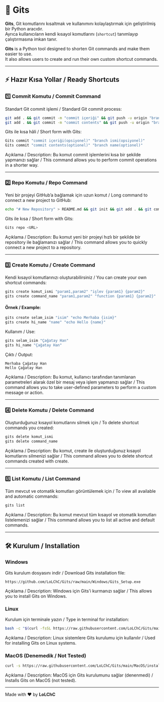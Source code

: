 # 🚀 Gits

**Gits**, Git komutlarını kısaltmak ve kullanımını kolaylaştırmak için geliştirilmiş bir Python aracıdır.  
Ayrıca kullanıcıların kendi kısayol komutlarını (`shortcut`) tanımlayıp çalıştırmasına imkan tanır.

**Gits** is a Python tool designed to shorten Git commands and make them easier to use.  
It also allows users to create and run their own custom shortcut commands.

---

## ⚡ Hazır Kısa Yollar / Ready Shortcuts

### 1️⃣ Commit Komutu / Commit Command
Standart Git commit işlemi / Standard Git commit process:
```bash
git add . && git commit -m "commit içeriği" && git push -u origin "branch ismi"
git add . && git commit -m "commit contents" && git push -u origin "branch name"
```

Gits ile kısa hâli / Short form with Gits:
```bash
Gits commit "commit içeriği(opsiyonel)" "branch ismi(opsiyonel)"
Gits commit "commit contents(optionel)" "branch name(optionel)"
```
Açıklama / Description: Bu komut commit işlemlerini kısa bir şekilde yapmanızı sağlar / This command allows you to perform commit operations in a shorter way.

---

### 2️⃣ Repo Komutu / Repo Command
Yeni bir projeyi GitHub’a bağlamak için uzun komut / Long command to connect a new project to GitHub:
```bash
echo "# New Repository" > README.md && git init && git add . && git commit -m "first commit" && git branch -M main && git remote add origin <URL> && git push -u origin main
```

Gits ile kısa / Short form with Gits:
```bash
Gits repo <URL>
```
Açıklama / Description: Bu komut yeni bir projeyi hızlı bir şekilde bir repository ile bağlamanızı sağlar / This command allows you to quickly connect a new project to a repository.

---

### 3️⃣ Create Komutu / Create Command
Kendi kısayol komutlarınızı oluşturabilirsiniz / You can create your own shortcut commands:
```bash
gits create komut_ismi "param1,param2" "işlev {param1} {param2}"
gits create command_name "param1,param2" "function {param1} {param2}"
```

#### Örnek / Example:
```bash
gits create selam_isim "isim" "echo Merhaba {isim}"
gits create hi_name "name" "echo Hello {name}"
```

Kullanım / Use:
```bash
gits selam_isim "Çağatay Han"
gits hi_name "Çağatay Han"
```

Çıktı / Output:
```text
Merhaba Çağatay Han
Hello Çağatay Han
```

Açıklama / Description: Bu komut, kullanıcı tarafından tanımlanan parametreleri alarak özel bir mesaj veya işlem yapmanızı sağlar / This command allows you to take user-defined parameters to perform a custom message or action.

---

### 4️⃣ Delete Komutu / Delete Command
Oluşturduğunuz kısayol komutlarını silmek için / To delete shortcut commands you created:
```bash
gits delete komut_ismi
gits delete command_name
```

Açıklama / Description: Bu komut, create ile oluşturduğunuz kısayol komutlarını silmenizi sağlar / This command allows you to delete shortcut commands created with create.

---

### 5️⃣ List Komutu / List Command
Tüm mevcut ve otomatik komutları görüntülemek için / To view all available and automatic commands:
```bash
gits list
```

Açıklama / Description: Bu komut mevcut tüm kısayol ve otomatik komutları listelemenizi sağlar / This command allows you to list all active and default commands.

---

## 🛠️ Kurulum / Installation

### Windows
Gits kurulum dosyasını indir / Download Gits installation file:
```text
https://github.com/LoLChC/Gits/raw/main/Windows/Gits_Setup.exe
```
Açıklama / Description: Windows için Gits'i kurmanızı sağlar / This allows you to install Gits on Windows.

### Linux
Kurulum için terminale yazın / Type in terminal for installation:
```bash
bash -c "$(curl -fsSL https://raw.githubusercontent.com/LoLChC/Gits/main/Linux/install.sh)"
```
Açıklama / Description: Linux sistemlere Gits kurulumu için kullanılır / Used for installing Gits on Linux systems.

### MacOS (Denemedik / Not Tested)
```bash
curl -s https://raw.githubusercontent.com/LoLChC/Gits/main/MacOS/install.sh | bash
```
Açıklama / Description: MacOS için Gits kurulumunu sağlar (denenmedi) / Installs Gits on MacOS (not tested).

---

Made with ❤️ by **LoLChC**
